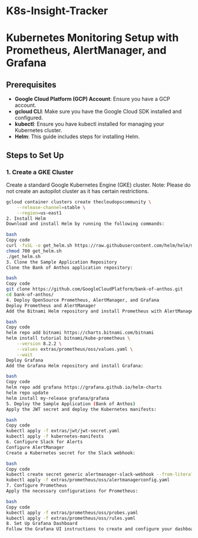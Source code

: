 # K8s-Insight-Tracker


# Kubernetes Monitoring Setup with Prometheus, AlertManager, and Grafana

## Prerequisites

- **Google Cloud Platform (GCP) Account**: Ensure you have a GCP account.
- **gcloud CLI**: Make sure you have the Google Cloud SDK installed and configured.
- **kubectl**: Ensure you have kubectl installed for managing your Kubernetes cluster.
- **Helm**: This guide includes steps for installing Helm.

## Steps to Set Up

### 1. Create a GKE Cluster

Create a standard Google Kubernetes Engine (GKE) cluster. Note: Please do not create an autopilot cluster as it has certain restrictions.

```bash
gcloud container clusters create thecloudopscommunity \
    --release-channel=stable \
    --region=us-east1
2. Install Helm
Download and install Helm by running the following commands:

bash
Copy code
curl -fsSL -o get_helm.sh https://raw.githubusercontent.com/helm/helm/main/scripts/get-helm-3
chmod 700 get_helm.sh
./get_helm.sh
3. Clone the Sample Application Repository
Clone the Bank of Anthos application repository:

bash
Copy code
git clone https://github.com/GoogleCloudPlatform/bank-of-anthos.git
cd bank-of-anthos/
4. Deploy OpenSource Prometheus, AlertManager, and Grafana
Deploy Prometheus and AlertManager
Add the Bitnami Helm repository and install Prometheus with AlertManager:

bash
Copy code
helm repo add bitnami https://charts.bitnami.com/bitnami
helm install tutorial bitnami/kube-prometheus \
    --version 8.2.2 \
    --values extras/prometheus/oss/values.yaml \
    --wait
Deploy Grafana
Add the Grafana Helm repository and install Grafana:

bash
Copy code
helm repo add grafana https://grafana.github.io/helm-charts
helm repo update
helm install my-release grafana/grafana
5. Deploy the Sample Application (Bank of Anthos)
Apply the JWT secret and deploy the Kubernetes manifests:

bash
Copy code
kubectl apply -f extras/jwt/jwt-secret.yaml
kubectl apply -f kubernetes-manifests
6. Configure Slack for Alerts
Configure AlertManager
Create a Kubernetes secret for the Slack webhook:

bash
Copy code
kubectl create secret generic alertmanager-slack-webhook --from-literal webhookURL=SLACK_WEBHOOK_URL
kubectl apply -f extras/prometheus/oss/alertmanagerconfig.yaml
7. Configure Prometheus
Apply the necessary configurations for Prometheus:

bash
Copy code
kubectl apply -f extras/prometheus/oss/probes.yaml
kubectl apply -f extras/prometheus/oss/rules.yaml
8. Set Up Grafana Dashboard
Follow the Grafana UI instructions to create and configure your dashboard.
